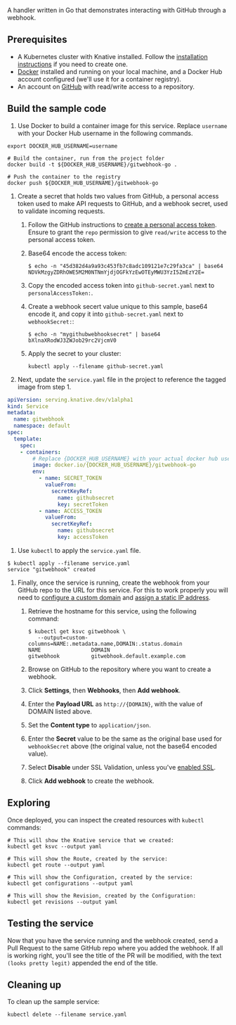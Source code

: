A handler written in Go that demonstrates interacting with GitHub through a
webhook.

## Prerequisites

- A Kubernetes cluster with Knative installed. Follow the
  [installation instructions](../../../install/README.md) if you need to create
  one.
- [Docker](https://www.docker.com) installed and running on your local machine,
  and a Docker Hub account configured (we'll use it for a container registry).
- An account on [GitHub](https://github.com) with read/write access to a
  repository.

## Build the sample code

1. Use Docker to build a container image for this service. Replace `username`
   with your Docker Hub username in the following commands.

```shell
export DOCKER_HUB_USERNAME=username

# Build the container, run from the project folder
docker build -t ${DOCKER_HUB_USERNAME}/gitwebhook-go .

# Push the container to the registry
docker push ${DOCKER_HUB_USERNAME}/gitwebhook-go
```

1. Create a secret that holds two values from GitHub, a personal access token
   used to make API requests to GitHub, and a webhook secret, used to validate
   incoming requests.

   1. Follow the GitHub instructions to
      [create a personal access token](https://help.github.com/articles/creating-a-personal-access-token-for-the-command-line/).
      Ensure to grant the `repo` permission to give `read/write` access to the
      personal access token.
   1. Base64 encode the access token:

      ```shell
      $ echo -n "45d382d4a9a93c453fb7c8adc109121e7c29fa3ca" | base64
      NDVkMzgyZDRhOWE5M2M0NTNmYjdjOGFkYzEwOTEyMWU3YzI5ZmEzY2E=
      ```

   1. Copy the encoded access token into `github-secret.yaml` next to
      `personalAccessToken:`.
   1. Create a webhook secert value unique to this sample, base64 encode it, and
      copy it into `github-secret.yaml` next to `webhookSecret:`:

      ```shell
      $ echo -n "mygithubwebhooksecret" | base64
      bXlnaXRodWJ3ZWJob29rc2VjcmV0
      ```

   1. Apply the secret to your cluster:

      ```shell
      kubectl apply --filename github-secret.yaml
      ```

1. Next, update the `service.yaml` file in the project to reference the tagged
   image from step 1.

```yaml
apiVersion: serving.knative.dev/v1alpha1
kind: Service
metadata:
  name: gitwebhook
  namespace: default
spec:
  template:
    spec:
    - containers:
        # Replace {DOCKER_HUB_USERNAME} with your actual docker hub username
        image: docker.io/{DOCKER_HUB_USERNAME}/gitwebhook-go
        env:
          - name: SECRET_TOKEN
            valueFrom:
              secretKeyRef:
                name: githubsecret
                key: secretToken
          - name: ACCESS_TOKEN
            valueFrom:
              secretKeyRef:
                name: githubsecret
                key: accessToken
```

1. Use `kubectl` to apply the `service.yaml` file.

```shell
$ kubectl apply --filename service.yaml
service "gitwebhook" created
```

1. Finally, once the service is running, create the webhook from your GitHub
   repo to the URL for this service. For this to work properly you will need to
   [configure a custom domain](../../using-a-custom-domain.md) and
   [assign a static IP address](../../gke-assigning-static-ip-address.md).

   1. Retrieve the hostname for this service, using the following command:

      ```shell
      $ kubectl get ksvc gitwebhook \
         --output=custom-columns=NAME:.metadata.name,DOMAIN:.status.domain
      NAME                DOMAIN
      gitwebhook          gitwebhook.default.example.com
      ```

   1. Browse on GitHub to the repository where you want to create a webhook.
   1. Click **Settings**, then **Webhooks**, then **Add webhook**.
   1. Enter the **Payload URL** as `http://{DOMAIN}`, with the value of DOMAIN
      listed above.
   1. Set the **Content type** to `application/json`.
   1. Enter the **Secret** value to be the same as the original base used for
      `webhookSecret` above (the original value, not the base64 encoded value).
   1. Select **Disable** under SSL Validation, unless you've
      [enabled SSL](../../using-an-ssl-cert.md).
   1. Click **Add webhook** to create the webhook.

## Exploring

Once deployed, you can inspect the created resources with `kubectl` commands:

```shell
# This will show the Knative service that we created:
kubectl get ksvc --output yaml

# This will show the Route, created by the service:
kubectl get route --output yaml

# This will show the Configuration, created by the service:
kubectl get configurations --output yaml

# This will show the Revision, created by the Configuration:
kubectl get revisions --output yaml
```

## Testing the service

Now that you have the service running and the webhook created, send a Pull
Request to the same GitHub repo where you added the webhook. If all is working
right, you'll see the title of the PR will be modified, with the text
`(looks pretty legit)` appended the end of the title.

## Cleaning up

To clean up the sample service:

```shell
kubectl delete --filename service.yaml
```
